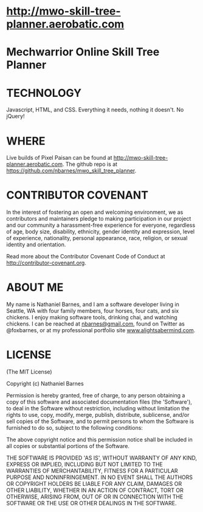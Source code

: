 http://mwo-skill-tree-planner.aerobatic.com
=================================

Mechwarrior Online Skill Tree Planner
============

TECHNOLOGY
==========
Javascript, HTML, and CSS.  Everything it needs, nothing it doesn't. No jQuery!

WHERE
=====
Live builds of Pixel Paisan can be found at http://mwo-skill-tree-planner.aerobatic.com. The github repo is at https://github.com/nbarnes/mwo_skill_tree_planner.

CONTRIBUTOR COVENANT
====================
In the interest of fostering an open and welcoming environment, we as contributors and maintainers pledge to making participation in our project and our community a harassment-free experience for everyone, regardless of age, body size, disability, ethnicity, gender identity and expression, level of experience, nationality, personal appearance, race, religion, or sexual identity and orientation.

Read more about the Contributor Covenant Code of Conduct at http://contributor-covenant.org.

ABOUT ME
========
My name is Nathaniel Barnes, and I am a software developer living in Seattle, WA with four family members, four horses, four cats, and six chickens. I enjoy making software tools, drinking chai, and watching chickens. I can be reached at nbarnes@gmail.com, found on Twitter as @foxbarnes, or at my professional portfolio site www.alightsabermind.com.

LICENSE
=======
(The MIT License)

Copyright (c) Nathaniel Barnes

Permission is hereby granted, free of charge, to any person obtaining a copy of this software and associated documentation files (the 'Software'), to deal in the Software without restriction, including without limitation the rights to use, copy, modify, merge, publish, distribute, sublicense, and/or sell copies of the Software, and to permit persons to whom the Software is furnished to do so, subject to the following conditions:

The above copyright notice and this permission notice shall be included in all copies or substantial portions of the Software.

THE SOFTWARE IS PROVIDED 'AS IS', WITHOUT WARRANTY OF ANY KIND, EXPRESS OR IMPLIED, INCLUDING BUT NOT LIMITED TO THE WARRANTIES OF MERCHANTABILITY, FITNESS FOR A PARTICULAR PURPOSE AND NONINFRINGEMENT. IN NO EVENT SHALL THE AUTHORS OR COPYRIGHT HOLDERS BE LIABLE FOR ANY CLAIM, DAMAGES OR OTHER LIABILITY, WHETHER IN AN ACTION OF CONTRACT, TORT OR OTHERWISE, ARISING FROM, OUT OF OR IN CONNECTION WITH THE SOFTWARE OR THE USE OR OTHER DEALINGS IN THE SOFTWARE.
